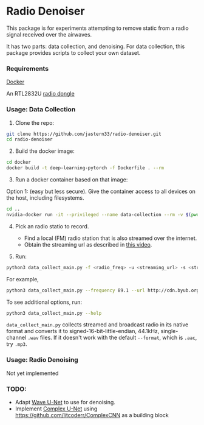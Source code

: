# Radio Denoiser

This package is for experiments attempting to remove static from a radio signal received over the airwaves.

It has two parts: data collection, and denoising. For data collection, this package provides scripts to collect your own dataset.

### Requirements

[Docker](https://docs.docker.com/install/)

An RTL2832U [radio dongle](https://www.amazon.com/RTL-SDR-Blog-RTL2832U-Software-Defined/dp/B011HVUEME/ref=pd_bxgy_23_img_3/132-0436988-4436743?_encoding=UTF8&pd_rd_i=B011HVUEME&pd_rd_r=e374f032-114a-44fd-8935-ae9b16d30516&pd_rd_w=6uxQr&pd_rd_wg=v2f8y&pf_rd_p=a2006322-0bc0-4db9-a08e-d168c18ce6f0&pf_rd_r=B5MF99MD4PY6CDS6WXK5&psc=1&refRID=B5MF99MD4PY6CDS6WXK5)

### Usage: Data Collection
1. Clone the repo:
```bash
git clone https://github.com/jastern33/radio-denoiser.git
cd radio-denoiser
```
2. Build the docker image: 
```bash
cd docker
docker build -t deep-learning-pytorch -f Dockerfile . --rm
```
3. Run a docker container based on that image: 

Option 1: (easy but less secure). Give the container access to all devices on the host, including filesystems.
```bash
cd ..
nvidia-docker run -it --privileged --name data-collection --rm -v $(pwd):/code -v path/to/data:data deep-learning-pytorch
```
4. Pick an radio statio to record.
    - Find a local (FM) radio station that is also streamed over the internet.
    - Obtain the streaming url as described in [this video](https://www.youtube.com/watch?v=J3Es00azAT4).

5. Run:
```bash
python3 data_collect_main.py -f <radio_freq> -u <streaming_url> -s <stream_format>
```
For example,
```bash
python3 data_collect_main.py --frequency 89.1 --url http://cdn.byub.org/classical89/classical89_mp3 -s .mp3
```
To see additional options, run:
```bash
python3 data_collect_main.py --help
```

`data_collect_main.py` collects streamed and broadcast radio in its native format and converts it to signed-16-bit-little-endian, 44.1kHz, single-channel `.wav` files. If it doesn't work with the default `--format`, which is `.aac`, try `.mp3`.

### Usage: Radio Denoising
Not yet implemented

### TODO:
- Adapt [Wave U-Net](https://github.com/f90/Wave-U-Net) to use for denoising.
- Implement [Complex U-Net](https://openreview.net/forum?id=SkeRTsAcYm) using https://github.com/litcoderr/ComplexCNN as a building block